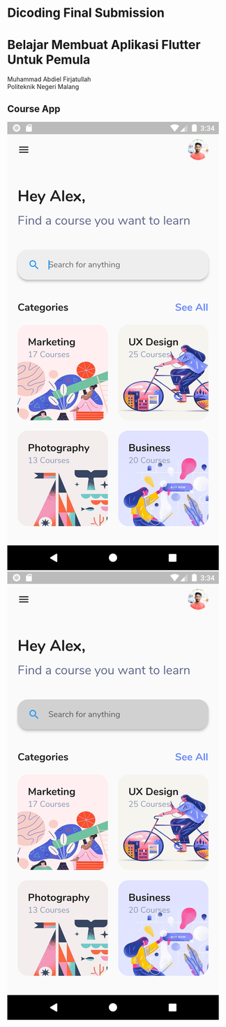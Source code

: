 # Dicoding Final Submission

# Belajar Membuat Aplikasi Flutter Untuk Pemula

Muhammad Abdiel Firjatullah <br>
Politeknik Negeri Malang

## Course App

<img src="assets/images/1.png"> <br>
<img src="assets/images/2.png">
